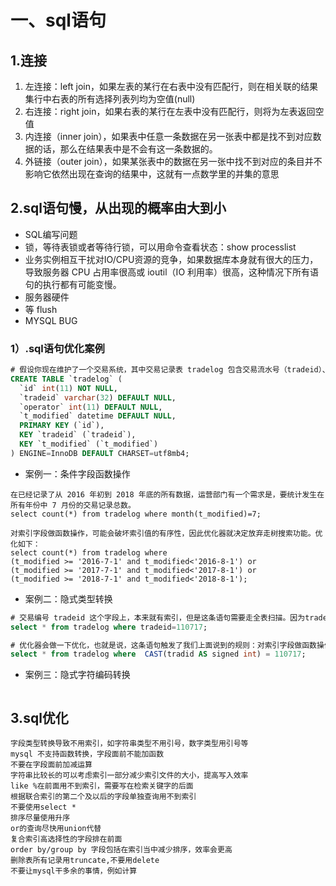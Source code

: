 # 一、sql语句

## 1.连接
1. 左连接：left join，如果左表的某行在右表中没有匹配行，则在相关联的结果集行中右表的所有选择列表列均为空值(null)
2. 右连接：right join，如果右表的某行在左表中没有匹配行，则将为左表返回空值
3. 内连接（inner join），如果表中任意一条数据在另一张表中都是找不到对应数据的话，那么在结果表中是不会有这一条数据的。
4. 外链接（outer join），如果某张表中的数据在另一张中找不到对应的条目并不影响它依然出现在查询的结果中，这就有一点数学里的并集的意思

## 2.sql语句慢，从出现的概率由大到小
- SQL编写问题
- 锁，等待表锁或者等待行锁，可以用命令查看状态：show processlist
- 业务实例相互干扰对IO/CPU资源的竞争，如果数据库本身就有很大的压力，导致服务器 CPU 占用率很高或 ioutil（IO 利用率）很高，这种情况下所有语句的执行都有可能变慢。
- 服务器硬件
- 等 flush
- MYSQL BUG


### 1）.sql语句优化案例
```sql
# 假设你现在维护了一个交易系统，其中交易记录表 tradelog 包含交易流水号（tradeid）、交易员 id（operator）、交易时间（t_modified）等字段。
CREATE TABLE `tradelog` (
  `id` int(11) NOT NULL,
  `tradeid` varchar(32) DEFAULT NULL,
  `operator` int(11) DEFAULT NULL,
  `t_modified` datetime DEFAULT NULL,
  PRIMARY KEY (`id`),
  KEY `tradeid` (`tradeid`),
  KEY `t_modified` (`t_modified`)
) ENGINE=InnoDB DEFAULT CHARSET=utf8mb4;
```
- 案例一：条件字段函数操作
```
在已经记录了从 2016 年初到 2018 年底的所有数据，运营部门有一个需求是，要统计发生在所有年份中 7 月份的交易记录总数。
select count(*) from tradelog where month(t_modified)=7;

对索引字段做函数操作，可能会破坏索引值的有序性，因此优化器就决定放弃走树搜索功能。优化如下：
select count(*) from tradelog where
(t_modified >= '2016-7-1' and t_modified<'2016-8-1') or
(t_modified >= '2017-7-1' and t_modified<'2017-8-1') or 
(t_modified >= '2018-7-1' and t_modified<'2018-8-1');
```

- 案例二：隐式类型转换
```sql
# 交易编号 tradeid 这个字段上，本来就有索引，但是这条语句需要走全表扫描。因为tradeid 的字段类型是 varchar(32)，而输入的参数却是整型，所以需要做类型转换。
select * from tradelog where tradeid=110717;

# 优化器会做一下优化，也就是说，这条语句触发了我们上面说到的规则：对索引字段做函数操作，优化器会放弃走树搜索功能。
select * from tradelog where  CAST(tradid AS signed int) = 110717;
```

- 案例三：隐式字符编码转换
```

```

## 3.sql优化
```
字段类型转换导致不用索引，如字符串类型不用引号，数字类型用引号等
mysql 不支持函数转换，字段面前不能加函数
不要在字段面前加减运算
字符串比较长的可以考虑索引一部分减少索引文件的大小，提高写入效率
like %在前面用不到索引，需要写在检索关键字的后面
根据联合索引的第二个及以后的字段单独查询用不到索引
不要使用select *
排序尽量使用升序
or的查询尽快用union代替
复合索引高选择性的字段排在前面
order by/group by 字段包括在索引当中减少排序，效率会更高
删除表所有记录用truncate,不要用delete
不要让mysql干多余的事情，例如计算
```
